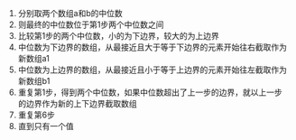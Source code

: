 1. 分别取两个数组a和b的中位数
2. 则最终的中位数位于第1步两个中位数之间
3. 比较第1步的两个中位数，小的为下边界，较大的为上边界
4. 中位数为下边界的数组，从最接近且大于等于下边界的元素开始往右截取作为新数组a1
5. 中位数为上边界的数组，从最接近且小于等于上边界的元素开始往左截取作为新数组b1
6. 重复第1步，得到两个中位数，如果中位数超出了上一步的边界，就以上一步的边界作为新的上下边界截取数组
7. 重复第6步
8. 直到只有一个值
